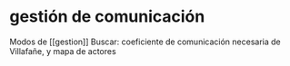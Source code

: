 # gestión de comunicación
Modos de [[gestion]]
Buscar: coeficiente de comunicación necesaria de Villafañe, y mapa de actores